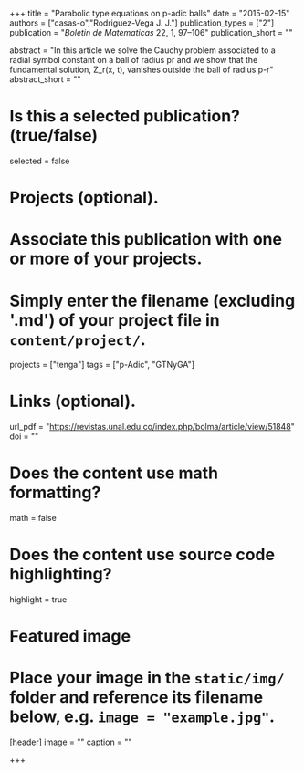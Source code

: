 +++
title = "Parabolic type equations on p-adic balls"
date = "2015-02-15"
authors = ["casas-o","Rodriguez-Vega J. J."]
publication_types = ["2"]
publication = "*Boletin de Matematicas* 22, 1,  97–106"
publication_short = ""

abstract = "In this article we solve the Cauchy problem associated to a radial symbol constant on a ball of radius pr and we show that the fundamental solution, Z_r(x, t), vanishes outside the ball of radius p-r"
abstract_short = ""

# Is this a selected publication? (true/false)
selected = false

# Projects (optional).
#   Associate this publication with one or more of your projects.
#   Simply enter the filename (excluding '.md') of your project file in `content/project/`.
projects = ["tenga"]
tags = ["p-Adic", "GTNyGA"]

# Links (optional).
url_pdf = "https://revistas.unal.edu.co/index.php/bolma/article/view/51848"
doi = ""
# Does the content use math formatting?
math = false

# Does the content use source code highlighting?
highlight = true

# Featured image
# Place your image in the `static/img/` folder and reference its filename below, e.g. `image = "example.jpg"`.
[header]
image = ""
caption = ""

+++

